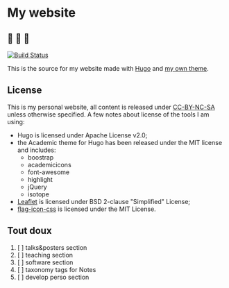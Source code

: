 # My website

## :construction: :construction: :construction:

[![Build Status](https://travis-ci.org/KevCaz/KevCaz.github.io.svg?branch=dev)](https://travis-ci.org/KevCaz/KevCaz.github.io)

This is the source for my website made with [Hugo](https://gohugo.io) and [my own theme](https://github.com/KevCaz/hugo-KevCaz).


## License

This is my personal website, all content is released under [CC-BY-NC-SA](https://creativecommons.org/licenses/by-nc-sa/4.0/) unless otherwise
specified. A few notes about license of the tools I am using:

  - Hugo is licensed under Apache License v2.0;
  - the Academic theme for Hugo has been released under the MIT license and includes:
    - boostrap
    - academicicons
    - font-awesome
    - highlight
    - jQuery
    - isotope
  - [Leaflet](http://leafletjs.com) is licensed under BSD 2-clause "Simplified" License;
  - [flag-icon-css](http://flag-icon-css.lip.is/) is licensed under the MIT License.


## Tout doux

1. [ ] talks&posters section
2. [ ] teaching section
3. [ ] software section
4. [ ] taxonomy tags for Notes
5. [ ] develop perso section 
